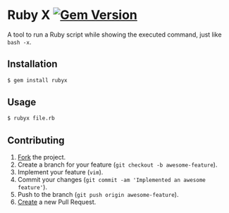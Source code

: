 # Ruby X [![Gem Version](https://badge.fury.io/rb/rubyx.svg)](http://badge.fury.io/rb/rubyx)

A tool to run a Ruby script while showing the executed command, just like
`bash -x`.

## Installation

```bash
$ gem install rubyx
```

## Usage

```bash
$ rubyx file.rb
```

## Contributing

1. [Fork](https://help.github.com/articles/fork-a-repo) the project.
2. Create a branch for your feature (`git checkout -b awesome-feature`).
3. Implement your feature (`vim`).
4. Commit your changes (`git commit -am 'Implemented an awesome feature'`).
5. Push to the branch (`git push origin awesome-feature`).
6. [Create](https://help.github.com/articles/creating-a-pull-request)
   a new Pull Request.
